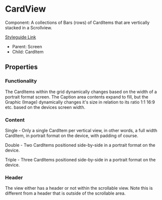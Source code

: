 # CardView

Component: A collections of Bars (rows) of CardItems that are vertically stacked in a Scrollview.

[Styleguide Link](https://zpl.io/aBvePwQ)

- Parent: Screen
- Child: CardItem

## Properties

### Functionality

The CardItems within the grid dynamically changes based on the width of a portrait format screen. The Caption area contents expand to fill, but the Graphic (Image) dynamically changes it's size in relation to its ratio 1:1 16:9 etc. based on the devices screen width.

### Content

Single - Only a single CardItem per vertical view, in other words, a full width CardItem,  in portrait format on the device, with padding of course.

Double - Two CardItems positioned side-by-side in a portrait format on the device.

Triple - Three CardItems positioned side-by-side in a portrait format on the device.

### Header

The view either has a header or not within the scrollable view.  Note this is different from a header that is outside of the scrollable area.
